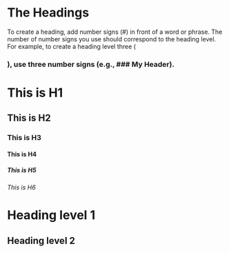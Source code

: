 # The Headings
To create a heading, add number signs (#) in front of a word or phrase. The number of number signs you use should correspond to the heading level. For example, to create a heading level three (<h3>), use three number signs (e.g., ### My Header).

# This is H1

## This is H2

### This is H3

#### This is H4

##### This is H5

###### This is H6

Heading level 1
==================

Heading level 2
------------------